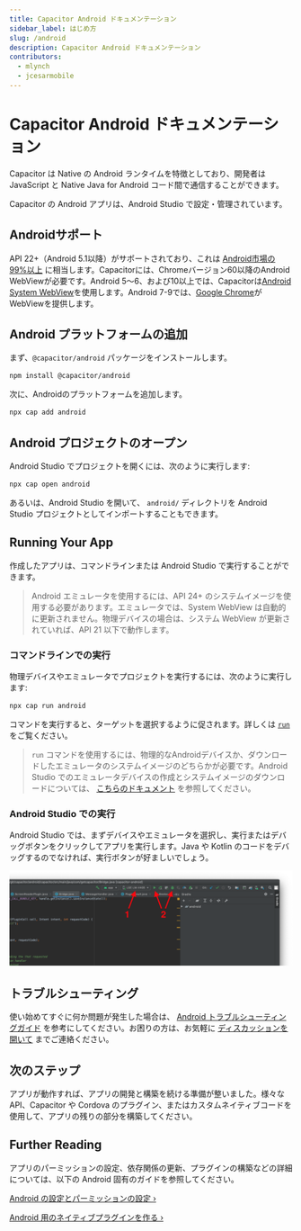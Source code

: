 ```yaml
---
title: Capacitor Android ドキュメンテーション
sidebar_label: はじめ方
slug: /android
description: Capacitor Android ドキュメンテーション
contributors:
  - mlynch
  - jcesarmobile
---
```


# Capacitor Android ドキュメンテーション

Capacitor は Native の Android ランタイムを特徴としており、開発者は JavaScript と Native Java for Android コード間で通信することができます。

Capacitor の Android アプリは、Android Studio で設定・管理されています。

## Androidサポート

API 22+（Android 5.1以降）がサポートされており、これは [Android市場の99%以上](https://gs.statcounter.com/android-version-market-share/mobile-tablet/worldwide) に相当します。Capacitorには、Chromeバージョン60以降のAndroid WebViewが必要です。Android 5～6、および10以上では、Capacitorは[Android System WebView](https://play.google.com/store/apps/details?id=com.google.android.webview)を使用します。Android 7-9では、[Google Chrome](https://play.google.com/store/apps/details?id=com.android.chrome)がWebViewを提供します。

## Android プラットフォームの追加

まず、`@capacitor/android` パッケージをインストールします。

```bash
npm install @capacitor/android
```

次に、Androidのプラットフォームを追加します。

```bash
npx cap add android
```

## Android プロジェクトのオープン

Android Studio でプロジェクトを開くには、次のように実行します:

```bash
npx cap open android
```

あるいは、Android Studio を開いて、 `android/` ディレクトリを Android Studio プロジェクトとしてインポートすることもできます。

## Running Your App

作成したアプリは、コマンドラインまたは Android Studio で実行することができます。

> Android エミュレータを使用するには、API 24+ のシステムイメージを使用する必要があります。エミュレータでは、System WebView は自動的に更新されません。物理デバイスの場合は、システム WebView が更新されていれば、API 21 以下で動作します。

### コマンドラインでの実行

物理デバイスやエミュレータでプロジェクトを実行するには、次のように実行します:

```bash
npx cap run android
```

コマンドを実行すると、ターゲットを選択するように促されます。詳しくは [`run`](/cli/commands/run.md) をご覧ください。

> `run` コマンドを使用するには、物理的なAndroidデバイスか、ダウンロードしたエミュレータのシステムイメージのどちらかが必要です。Android Studio でのエミュレータデバイスの作成とシステムイメージのダウンロードについては、 [こちらのドキュメント](https://developer.android.com/studio/run/managing-avds) を参照してください。

### Android Studio での実行

Android Studio では、まずデバイスやエミュレータを選択し、実行またはデバッグボタンをクリックしてアプリを実行します。Java や Kotlin のコードをデバッグするのでなければ、実行ボタンが好ましいでしょう。

![Running App](../../../static/img/v6/docs/android/running.png)

## トラブルシューティング

使い始めてすぐに何か問題が発生した場合は、 [Android トラブルシューティングガイド](/main/android/troubleshooting.md) を参考にしてください。お困りの方は、お気軽に [ディスカッションを開いて](https://github.com/ionic-team/capacitor/discussions/) までご連絡ください。

## 次のステップ

アプリが動作すれば、アプリの開発と構築を続ける準備が整いました。様々な API、Capacitor や Cordova のプラグイン、またはカスタムネイティブコードを使用して、アプリの残りの部分を構築してください。

## Further Reading

アプリのパーミッションの設定、依存関係の更新、プラグインの構築などの詳細については、以下の Android 固有のガイドを参照してください。

[Android の設定とパーミッションの設定 &#8250;](/main/android/configuration.md)

[Android 用のネイティブプラグインを作る &#8250;](/plugins/creating-plugins/android-guide.md)
